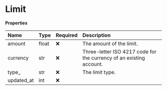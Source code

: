 # Limit

**Properties**

| Name       | Type  | Required | Description                                                         |
| :--------- | :---- | :------- | :------------------------------------------------------------------ |
| amount     | float | ❌       | The amount of the limit.                                            |
| currency   | str   | ❌       | Three-letter ISO 4217 code for the currency of an existing account. |
| type\_     | str   | ❌       | The limit type.                                                     |
| updated_at | int   | ❌       |                                                                     |
